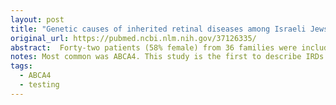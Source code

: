 ```yaml
---
layout: post
title: "Genetic causes of inherited retinal diseases among Israeli Jews of Ethiopian ancestry"
original_url: https://pubmed.ncbi.nlm.nih.gov/37126335/
abstract:  Forty-two patients (58% female) from 36 families were included, and their ages ranged from one year to 82 years. Their most common phenotypes were Stargardt disease (36%) and nonsyndromic retinitis pigmentosa (33%), while their most common mode of inheritance was autosomal recessive inheritance. Genetic diagnoses were ascertained for 72% of genetically analyzed patients. The most frequent gene involved was ABCA4. Overall, 16 distinct IRD mutations were identified, nine of which are novel. One of them, ABCA4-c.6077delT, is likely a founder mutation among the studied population.
notes: Most common was ABCA4. This study is the first to describe IRDs’ phenotypic and molecular characteristics in the Ethiopian Jewish community. Most of the identified variants are rare. Our findings can help caregivers with clinical and molecular diagnosis and, we hope, enable adequate therapy in the near future.
tags:
  - ABCA4
  - testing
---
```

